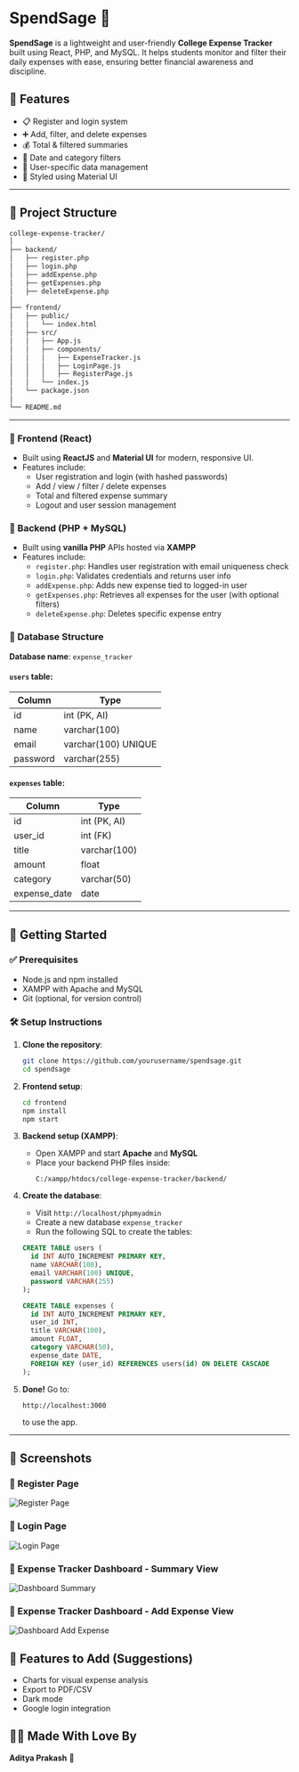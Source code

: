 # SpendSage 💸

**SpendSage** is a lightweight and user-friendly **College Expense Tracker** built using React, PHP, and MySQL. It helps students monitor and filter their daily expenses with ease, ensuring better financial awareness and discipline.

## 🚀 Features

- 📋 Register and login system
- ➕ Add, filter, and delete expenses
- 💰 Total & filtered summaries
- 📆 Date and category filters
- 🔐 User-specific data management
- 🎨 Styled using Material UI

---

## 📁 Project Structure

```bash
college-expense-tracker/
│
├── backend/
│   ├── register.php
│   ├── login.php
│   ├── addExpense.php
│   ├── getExpenses.php
│   ├── deleteExpense.php
│
├── frontend/
│   ├── public/
│   │   └── index.html
│   ├── src/
│   │   ├── App.js
│   │   ├── components/
│   │   │   ├── ExpenseTracker.js
│   │   │   ├── LoginPage.js
│   │   │   ├── RegisterPage.js
│   │   └── index.js
│   └── package.json
│
└── README.md
```

---

### 🔷 Frontend (React)
- Built using **ReactJS** and **Material UI** for modern, responsive UI.
- Features include:
  - User registration and login (with hashed passwords)
  - Add / view / filter / delete expenses
  - Total and filtered expense summary
  - Logout and user session management

### 🔷 Backend (PHP + MySQL)
- Built using **vanilla PHP** APIs hosted via **XAMPP**
- Features include:
  - `register.php`: Handles user registration with email uniqueness check
  - `login.php`: Validates credentials and returns user info
  - `addExpense.php`: Adds new expense tied to logged-in user
  - `getExpenses.php`: Retrieves all expenses for the user (with optional filters)
  - `deleteExpense.php`: Deletes specific expense entry

### 🔷 Database Structure

**Database name**: `expense_tracker`

#### `users` table:
| Column    | Type         |
|-----------|--------------|
| id        | int (PK, AI) |
| name      | varchar(100) |
| email     | varchar(100) UNIQUE |
| password  | varchar(255) |

#### `expenses` table:
| Column        | Type          |
|---------------|---------------|
| id            | int (PK, AI)  |
| user_id       | int (FK)      |
| title         | varchar(100)  |
| amount        | float         |
| category      | varchar(50)   |
| expense_date  | date          |

---

## 🚀 Getting Started

### ✅ Prerequisites

- Node.js and npm installed
- XAMPP with Apache and MySQL
- Git (optional, for version control)

### 🛠️ Setup Instructions

1. **Clone the repository**:
   ```bash
   git clone https://github.com/yourusername/spendsage.git
   cd spendsage
   ```

2. **Frontend setup**:
   ```bash
   cd frontend
   npm install
   npm start
   ```

3. **Backend setup (XAMPP)**:
   - Open XAMPP and start **Apache** and **MySQL**
   - Place your backend PHP files inside:
     ```
     C:/xampp/htdocs/college-expense-tracker/backend/
     ```

4. **Create the database**:
   - Visit `http://localhost/phpmyadmin`
   - Create a new database `expense_tracker`
   - Run the following SQL to create the tables:

   ```sql
   CREATE TABLE users (
     id INT AUTO_INCREMENT PRIMARY KEY,
     name VARCHAR(100),
     email VARCHAR(100) UNIQUE,
     password VARCHAR(255)
   );

   CREATE TABLE expenses (
     id INT AUTO_INCREMENT PRIMARY KEY,
     user_id INT,
     title VARCHAR(100),
     amount FLOAT,
     category VARCHAR(50),
     expense_date DATE,
     FOREIGN KEY (user_id) REFERENCES users(id) ON DELETE CASCADE
   );
   ```

5. **Done!** Go to:
   ```
   http://localhost:3000
   ```
   to use the app.

---

## 📸 Screenshots

### 📝 Register Page
![Register Page](screenshots/register-page.png)

### 🔐 Login Page
![Login Page](screenshots/login-page.png)

### 💼 Expense Tracker Dashboard - Summary View
![Dashboard Summary](screenshots/dashboard-page.png)

### 💼 Expense Tracker Dashboard - Add Expense View
![Dashboard Add Expense](screenshots/dashboard-page2.png)


## 📌 Features to Add (Suggestions)
- Charts for visual expense analysis
- Export to PDF/CSV
- Dark mode
- Google login integration

## 👨‍💻 Made With Love By
**Aditya Prakash** 💙


